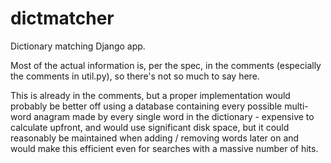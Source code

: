 # dictmatcher
Dictionary matching Django app.

Most of the actual information is, per the spec, in the comments (especially the comments in util.py),
so there's not so much to say here.

This is already in the comments, but a proper implementation would probably be better off using a database
containing every possible multi-word anagram made by every single word in the dictionary - expensive to calculate
upfront, and would use significant disk space, but it could reasonably be maintained when adding / removing words later
on and would make this efficient even for searches with a massive number of hits.
